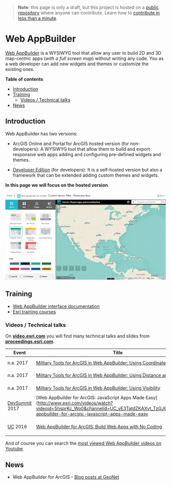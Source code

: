 > **Note**: this page is only a draft, but this project is hosted on a [public repository](https://github.com/hhkaos/awesome-arcgis) where anyone can contribute. Learn how to [contribute in less than a minute](https://github.com/hhkaos/awesome-arcgis/blob/master/CONTRIBUTING.md#contributions).

# Web AppBuilder
[Web AppBuilder](http://www.esri.com/software/web-appbuilder) is a WYSIWYG tool that allow any user to build 2D and 3D map-centric apps (*with a full screen map*) without writing any code. You as a web developer can add new widgets and themes or customize the existing ones.

<!-- START doctoc generated TOC please keep comment here to allow auto update -->
<!-- DON'T EDIT THIS SECTION, INSTEAD RE-RUN doctoc TO UPDATE -->
**Table of contents**

- [Introduction](#introduction)
- [Training](#training)
  - [Videos / Technical talks](#videos--technical-talks)
- [News](#news)

<!-- END doctoc generated TOC please keep comment here to allow auto update -->


## Introduction
Web AppBuilder has two versions:
* ArcGIS Online and Portal for ArcGIS hosted version (for non-developers): A WYSIWYG tool that allow them to build and export responsive web apps adding and configuring pre-defined widgets and themes.

* [Developer Edition](developer-edition/README.md) (for developers): It is a self-hosted version but also a framework that can be extended adding custom themes and widgets.

**In this page we will focus on the hosted version**.

![Web AppBuilder](images/web-appbuilder.png)


## Training

* [Web AppBuilder interface documentation](http://doc.arcgis.com/en/web-appbuilder/)
* [Esri training courses](http://www.esri.com/training/Bookmark/H1rErV0Hg)

### Videos / Technical talks
On [**video.esri.com**](http://video.esri.com/search/web-appbuilder) you will find many technical talks and slides from [**proceedings.esri.com**](https://www.google.es/webhp?sourceid=chrome-instant&ion=1&espv=2&ie=UTF-8#q=site%3Aproceedings.esri.com%20leaflet).

|Event|Title|Length|
|---|---|---|
|n.a. 2017|[Military Tools for ArcGIS in Web AppBuilder: Using Coordinate Conversion](http://www.esri.com/videos/watch?videoid=Tmlw00CavR8&channelid=UCZTiOg3n0pqUDSatq7mS2PA&title=military-tools-for-arcgis-in-web-appbuilder:-using-coordinate-conversion)|2min 44secs
|n.a. 2017|[Military Tools for ArcGIS in Web AppBuilder: Using Distance and Direction](http://www.esri.com/videos/watch?videoid=KQqzYlcY3ro&channelid=UCZTiOg3n0pqUDSatq7mS2PA&title=military-tools-for-arcgis-in-web-appbuilder:-using-distance-and-direction)|2min 24secs
|n.a. 2017|[Military Tools for ArcGIS in Web AppBuilder: Using Visibility](http://www.esri.com/videos/watch?videoid=nQCwgwkDu1g&channelid=UCZTiOg3n0pqUDSatq7mS2PA&title=military-tools-for-arcgis-in-web-appbuilder:-using-visibility)|1min 35secs
|[DevSummit](http://www.esri.com/events/devsummit) 2017|[Web AppBuilder for ArcGIS: JavaScript Apps Made Easy](http://www.esri.com/videos/watch?videoid=5hsprKc_Wo0&channelid=UC_yE3TatdZKAXvt_TzGJ6mw&title=web-appbuilder-for-arcgis:-javascript-apps-made-easy|1h 7min 19secs
|[UC](http://www.esri.com/about/events/uc) 2016|[Web AppBuilder for ArcGIS: Build Web Apps with No Coding](http://www.esri.com/videos/watch?videoid=qEJ7TX_ixEs&channelid=UC_yE3TatdZKAXvt_TzGJ6mw&title=arcgis-apps:-web-appbuilder-for-arcgis:-build-web-apps-with-no-coding)|1h 13min 53secs

And of course you can search the [most viewed Web AppBuilder videos on Youtube](https://www.youtube.com/results?q=web+appbuilder&sp=CAM%253D).

## News
* Web AppBuilder for ArcGIS - [Blog posts at GeoNet](https://community.esri.com/community/gis/web-gis/web-appbuilder/content?filterID=contentstatus%5Bpublished%5D~objecttype~objecttype%5Bblogpost%5D)



